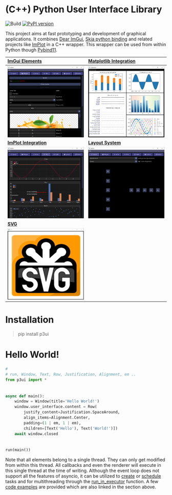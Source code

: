 # (C++) Python User Interface Library

![Build](https://github.com/0lru/p3ui/workflows/Build/badge.svg)
[![PyPI version](https://badge.fury.io/py/p3ui.svg)](https://badge.fury.io/py/p3ui)

This project aims at fast prototyping and development of graphical
applications. It combines [Dear ImGui](https://github.com/ocornut/imgui),
[Skia python binding](https://github.com/kyamagu/skia-python) and
related projects like [ImPlot](https://github.com/epezent/implot)
in a C++ wrapper.
This wrapper can be used from within Python though [Pybind11](https://github.com/pybind/pybind11).

[ImGui Elements](python/gallery) |  [Matplotlib Integration](demos/matplotlib)
:-------------------------|:-------------------------
![widgets](https://raw.githubusercontent.com/0lru/p3ui/main/doc/scr0.png)  |  ![matplotlib](https://raw.githubusercontent.com/0lru/p3ui/main/doc/scr1.png)|
**[ImPlot Integration](demos/gallery)** |  **[Layout System](demos/gallery)**|
![widgets](https://raw.githubusercontent.com/0lru/p3ui/main/doc/scr2.png)  |  ![matplotlib](https://raw.githubusercontent.com/0lru/p3ui/main/doc/scr3.png)
**[SVG](demos/canvas)** | |
![svg](https://raw.githubusercontent.com/0lru/p3ui/main/doc/scr4.png) | |

# Installation

> pip install p3ui

# Hello World!

```python
#
# run, Window, Text, Row, Justification, Alignment, em ..
from p3ui import *


async def main():
    window = Window(title='Hello World!')
    window.user_interface.content = Row(
        justify_content=Justification.SpaceAround,
        align_items=Alignment.Center,
        padding=(1 | em, 1 | em),
        children=[Text('Hello'), Text('World!')])
    await window.closed


run(main())

```

Note that all elements belong to a single thread. They can only get modified from within this thread. All callbacks and even the renderer will execute in this single thread at the time of writing. Although the event loop does not support all the features of asyncio, it can be utilized to 
[create](https://docs.python.org/3/library/asyncio-task.html#asyncio.create_task) 
or 
[schedule](https://docs.python.org/3/library/asyncio-eventloop.html#asyncio.loop.call_soon)
tasks and for multithreading through the 
[run_in_executor](https://docs.python.org/3/library/asyncio-eventloop.html#asyncio.loop.run_in_executor)
function. A few [code examples](demos/) are provided which are also linked in the section above.
